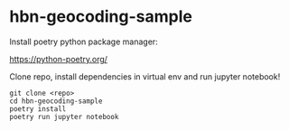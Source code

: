 # hbn-geocoding-sample


Install poetry python package manager:

https://python-poetry.org/


Clone repo, install dependencies in virtual env and run jupyter notebook!
```
git clone <repo>
cd hbn-geocoding-sample
poetry install
poetry run jupyter notebook
```
